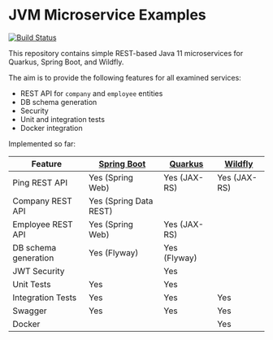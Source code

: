 # JVM Microservice Examples

[![Build Status](https://travis-ci.com/chrisgleissner/microservice.svg?branch=master)](https://travis-ci.com/chrisgleissner/microservice)

This repository contains simple REST-based Java 11 microservices for Quarkus, Spring Boot, and Wildfly. 

The aim is to provide the following features for all examined services:
* REST API for `company` and `employee` entities
* DB schema generation
* Security
* Unit and integration tests
* Docker integration

Implemented so far:


| Feature              | [Spring Boot](https://github.com/spring-projects/spring-boot) | [Quarkus](https://github.com/quarkusio/quarkus) | [Wildfly](https://github.com/wildfly/wildfly) |
|----------------------|---------------------------|--------------|---------------|
| Ping REST API        | Yes (Spring Web)          | Yes (JAX-RS) | Yes (JAX-RS)  |
| Company REST API     | Yes (Spring Data REST)    |              |               |
| Employee REST API    | Yes (Spring Web)          | Yes (JAX-RS) |               |
| DB schema generation | Yes (Flyway)              | Yes (Flyway) |               |
| JWT Security         |                           | Yes          |               |
| Unit Tests           | Yes                       | Yes          |               |
| Integration Tests    | Yes                       | Yes          | Yes           |
| Swagger              | Yes                       | Yes          | Yes           |
| Docker               |                           |              | Yes           |

